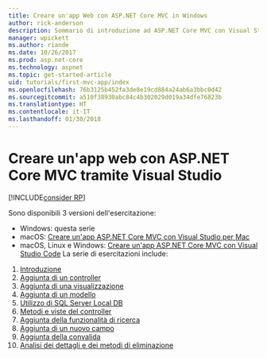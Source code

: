 ```yaml
---
title: Creare un'app Web con ASP.NET Core MVC in Windows
author: rick-anderson
description: Sommario di introduzione ad ASP.NET Core MVC con Visual Studio su Windows.
manager: wpickett
ms.author: riande
ms.date: 10/26/2017
ms.prod: asp.net-core
ms.technology: aspnet
ms.topic: get-started-article
uid: tutorials/first-mvc-app/index
ms.openlocfilehash: 76b3125b452fa3de8e19cd884a24ab6a3bbc0d42
ms.sourcegitcommit: a510f38930abc84c4b302029d019a34dfe76823b
ms.translationtype: HT
ms.contentlocale: it-IT
ms.lasthandoff: 01/30/2018
---
```

# <a name="create-a-web-app-with-aspnet-core-mvc-using-visual-studio"></a>Creare un'app web con ASP.NET Core MVC tramite Visual Studio

[!INCLUDE[consider RP](../../includes/razor.md)]

Sono disponibili 3 versioni dell'esercitazione:

* Windows: questa serie
* macOS: [Creare un'app ASP.NET Core MVC con Visual Studio per Mac](xref:tutorials/first-mvc-app-mac/start-mvc)
* macOS, Linux e Windows: [Creare un'app ASP.NET Core MVC con Visual Studio Code](xref:tutorials/first-mvc-app-xplat/start-mvc) La serie di esercitazioni include:

1. [Introduzione](start-mvc.md)
1. [Aggiunta di un controller](adding-controller.md)
1. [Aggiunta di una visualizzazione](adding-view.md)
1. [Aggiunta di un modello](adding-model.md)
1. [Utilizzo di SQL Server Local DB](working-with-sql.md)
1. [Metodi e viste del controller](controller-methods-views.md)
1. [Aggiunta della funzionalità di ricerca](search.md)
1. [Aggiunta di un nuovo campo](new-field.md)
1. [Aggiunta della convalida](validation.md)
1. [Analisi dei dettagli e dei metodi di eliminazione](details.md)
